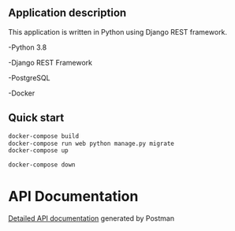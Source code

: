 ## Application description

This application is written in Python using Django REST framework.

-Python 3.8

-Django REST Framework

-PostgreSQL

-Docker



## Quick start

```sh
docker-compose build
docker-compose run web python manage.py migrate
docker-compose up

docker-compose down
```

# API Documentation

[Detailed API documentation](https://documenter.getpostman.com/view/8690633/TVKHUvFT) generated by Postman

